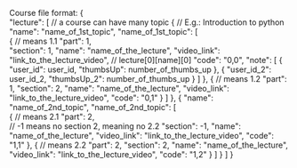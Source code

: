 Course file format:
{  
    "lecture": [  // a course can have many topic
        {   // E.g.: Introduction to python
            "name": "name_of_1st_topic",
            "name_of_1st_topic": [  
                {  // means 1.1
                    "part": 1,  
                    "section": 1,
                    "name": "name_of_the_lecture",
                    "video_link": "link_to_the_lecture_video",
                    // lecture[0][name][0]
                    "code": "0,0",
                    "note": [
                        {
                            "user_id": user_id,
                            "thumbsUp": number_of_thumbs_up
                        },
                        {
                            "user_id_2": user_id_2,
                            "thumbsUp_2": number_of_thumbs_up
                        }
                    ]
                },
                { // means 1.2
                    "part": 1,
                    "section": 2,
                    "name": "name_of_the_lecture",
                    "video_link": "link_to_the_lecture_video",
                    "code": "0,1"
                }
            ]
        },
        {
            "name": "name_of_2nd_topic",
            "name_of_2nd_topic": [  
                {  // means 2.1
                    "part": 2,  
                    // -1 means no section 2, meaning no 2.2
                    "section": -1,
                    "name": "name_of_the_lecture",
                    "video_link": "link_to_the_lecture_video",
                    "code": "1,1"
                },
                { // means 2.2
                    "part": 2,
                    "section": 2,
                    "name": "name_of_the_lecture",
                    "video_link": "link_to_the_lecture_video",
                    "code": "1,2"
                }
            ]
        }
    ]
}